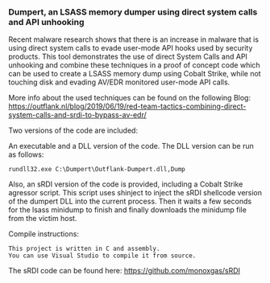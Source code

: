 ### Dumpert, an LSASS memory dumper using direct system calls and API unhooking

Recent malware research shows that there is an increase in malware that is using direct system calls to evade user-mode API hooks used by security products.
This tool demonstrates the use of direct System Calls and API unhooking and combine these techniques in a proof of concept code which can be used to create a LSASS memory dump using Cobalt Strike, 
while not touching disk and evading AV/EDR monitored user-mode API calls.

More info about the used techniques can be found on the following Blog: 
https://outflank.nl/blog/2019/06/19/red-team-tactics-combining-direct-system-calls-and-srdi-to-bypass-av-edr/

Two versions of the code are included:

An executable and a DLL version of the code. 
The DLL version can be run as follows:

```
rundll32.exe C:\Dumpert\Outflank-Dumpert.dll,Dump
```

Also, an sRDI version of the code is provided, including a Cobalt Strike agressor script.
This script uses shinject to inject the sRDI shellcode version of the dumpert DLL into the current process. 
Then it waits a few seconds for the lsass minidump to finish and finally downloads the minidump file from the victim host.

Compile instructions:

```
This project is written in C and assembly.
You can use Visual Studio to compile it from source.
```

The sRDI code can be found here: https://github.com/monoxgas/sRDI
